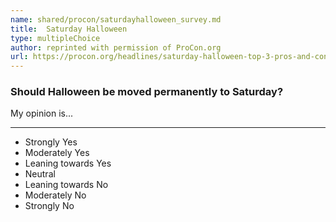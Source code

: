 ```yaml
---
name: shared/procon/saturdayhalloween_survey.md
title:  Saturday Halloween 
type: multipleChoice
author: reprinted with permission of ProCon.org
url: https://procon.org/headlines/saturday-halloween-top-3-pros-and-cons/ 
---
```


###  Should Halloween be moved permanently to Saturday?

My opinion is...

---

- Strongly Yes
- Moderately Yes
- Leaning towards Yes
- Neutral
- Leaning towards No
- Moderately No
- Strongly No

